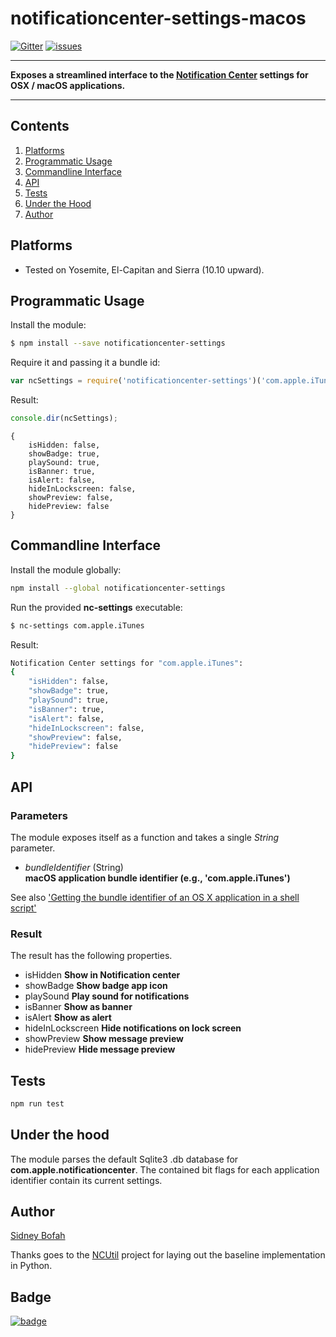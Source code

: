 # notificationcenter-settings-macos
[![Gitter](https://badges.gitter.im/sidneys/notificationcenter-settings-macos.svg)](https://gitter.im/sidneys/notificationcenter-settings?utm_source=badge&utm_medium=badge&utm_campaign=pr-badge&utm_content=badge) [![issues](https://img.shields.io/github/issues/sidneys/notificationcenter-settings.svg)](https://github.com/sidneys/notificationcenter-settings-macos/issues)

---   

**Exposes a streamlined interface to the [Notification Center](https://en.wikipedia.org/wiki/Notification_Center) settings for OSX / macOS applications.**

--- 


## Contents

1. [Platforms](#platforms)
1. [Programmatic Usage](#programmatic-usage)
1. [Commandline Interface](#commandline-interface) 
1. [API](#api)
1. [Tests](#tests)
1. [Under the Hood](#under-the-hood)
1. [Author](#author)


## <a name="platforms"></a>Platforms

 - Tested on Yosemite, El-Capitan and Sierra (10.10 upward).

 
## <a name="programmatic-usage"></a>Programmatic Usage

Install the module:

```bash
$ npm install --save notificationcenter-settings
```

Require it and passing it a bundle id:

```js
var ncSettings = require('notificationcenter-settings')('com.apple.iTunes');
```

Result:

```js
console.dir(ncSettings);
```

```
{
    isHidden: false,
    showBadge: true,
    playSound: true,
    isBanner: true,
    isAlert: false,
    hideInLockscreen: false,
    showPreview: false,
    hidePreview: false
}
```


## <a name="commandline-interface"></a>Commandline Interface

Install the module globally:

```bash
npm install --global notificationcenter-settings
```

Run the provided **nc-settings** executable:

```bash
$ nc-settings com.apple.iTunes
```

Result:

```bash
Notification Center settings for "com.apple.iTunes":
{
    "isHidden": false,
    "showBadge": true,
    "playSound": true,
    "isBanner": true,
    "isAlert": false,
    "hideInLockscreen": false,
    "showPreview": false,
    "hidePreview": false
}
```


## <a name="api"></a>API


### Parameters
The module exposes itself as a function and takes a single *String* parameter.

- *bundleIdentifier* (String)  
**macOS application bundle identifier (e.g., 'com.apple.iTunes')**

See also ['Getting the bundle identifier of an OS X application in a shell script'](http://superuser.com/questions/346369/getting-the-bundle-identifier-of-an-os-x-application-in-a-shell-script)


### Result

The result has the following properties.

 - isHidden  **Show in Notification center**
 - showBadge  **Show badge app icon**
 - playSound  **Play sound for notifications**
 - isBanner  **Show as banner**
 - isAlert  **Show as alert**
 - hideInLockscreen  **Hide notifications on lock screen**
 - showPreview  **Show message preview**
 - hidePreview  **Hide message preview**


## <a name="tests"></a>Tests

```bash
npm run test
```
    
## <a name="under-the-hood"></a>Under the hood

The module parses the default Sqlite3 .db database for **com.apple.notificationcenter**.
The contained bit flags for each application identifier contain its current settings.


## <a name="author"></a>Author

 [Sidney Bofah](http://sidneys.github.io)
 
 Thanks goes to the [NCUtil](https://github.com/jacobsalmela/NCutil) project for laying out the baseline implementation in Python.

## Badge

[![badge](https://nodei.co/npm/notificationcenter-settings.png?downloads=true)](https://www.npmjs.com/package/notificationcenter-settings)
